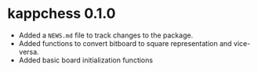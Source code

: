 # kappchess 0.1.0

* Added a `NEWS.md` file to track changes to the package.
* Added functions to convert bitboard to square representation and vice-versa.
* Added basic board initialization functions
